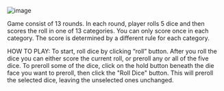![image](https://user-images.githubusercontent.com/23201454/45319648-61378c00-b50e-11e8-8209-7870076e8e42.png)

Game consist of 13 rounds. In each round, player rolls 5 dice and then scores the roll in one of 13 categories. You can only score once in each category. The score is determined by a different rule for each category. 

HOW TO PLAY:
To start, roll dice by clicking “roll” button.  After you roll the dice you can either score the current roll, or preroll any or all of the five dice. 
To preroll some of the dice, click on the hold button beneath the die face you want to preroll, then click the "Roll Dice" button. This will preroll the selected dice, leaving the unselected ones unchanged. 

